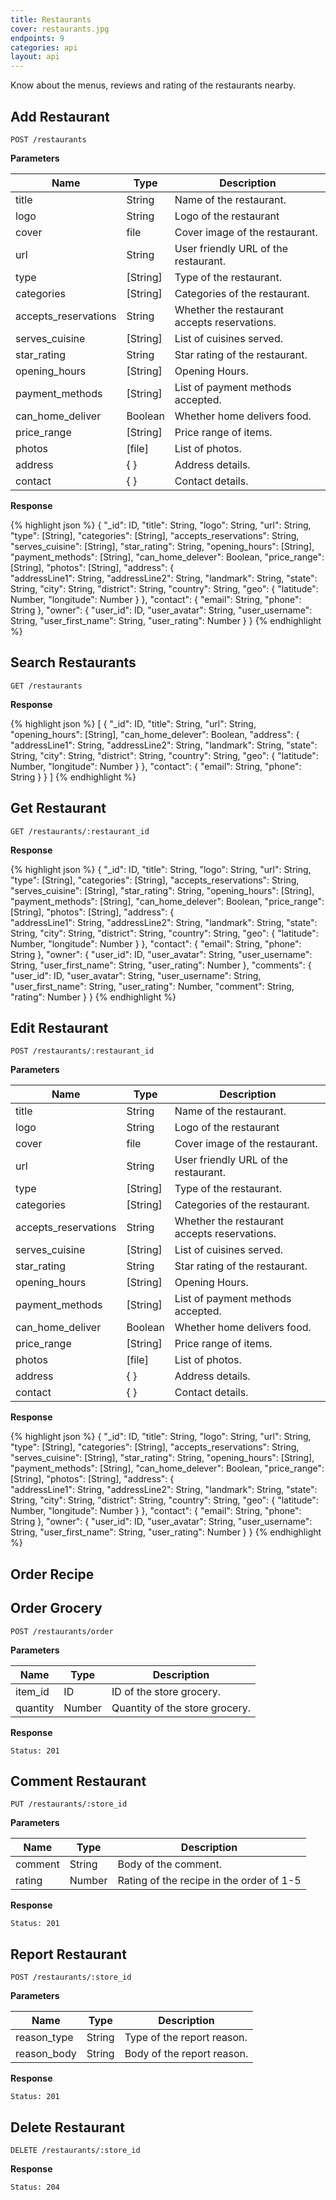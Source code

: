 ```yaml
---
title: Restaurants
cover: restaurants.jpg
endpoints: 9
categories: api
layout: api    
---
```

Know about the menus, reviews and rating of the restaurants nearby. 
<!--more-->

## Add Restaurant

`POST /restaurants`

**Parameters**

| Name | Type | Description |
| --- | --- | --- |
| title | String | Name of the restaurant. |
| logo | String | Logo of the restaurant |
| cover | file | Cover image of the restaurant. |
| url | String | User friendly URL of the restaurant. |
| type | [String] | Type of the restaurant. |
| categories | [String] | Categories of the restaurant. |
| accepts_reservations | String | Whether the restaurant accepts reservations. |
| serves_cuisine | [String] | List of cuisines served. |
| star_rating | String | Star rating of the restaurant. |
| opening_hours | [String] | Opening Hours. |
| payment_methods | [String] | List of payment methods accepted. |
| can_home_deliver | Boolean | Whether home delivers food. |
| price_range | [String] | Price range of items. |
| photos | [file] | List of photos. |
| address | { } | Address details. |
| contact | { } | Contact details. |

**Response**

{% highlight json %}
{
	"_id": ID,
	"title": String,
	"logo": String,
	"url": String,
	"type": [String],
	"categories": [String],
	"accepts_reservations": String,
	"serves_cuisine": [String],
	"star_rating": String,
	"opening_hours": [String],
	"payment_methods": [String],
	"can_home_delever": Boolean,
	"price_range": [String],
	"photos": [String],
	"address": {       
	    "addressLine1": String,
	    "addressLine2": String,
	    "landmark": String,
	    "state": String,
	    "city": String,
	    "district": String,
	    "country": String,
	    "geo": {
	        "latitude": Number,
	        "longitude": Number
	    }
	},
	"contact": {
	    "email": String,
	    "phone": String
	},
	"owner": {
	    "user_id": ID,
	    "user_avatar": String,
	    "user_username": String,
	    "user_first_name": String,
	    "user_rating": Number
	}
}
{% endhighlight %}


## Search Restaurants

`GET /restaurants`

**Response**

{% highlight json %}
[
	{
		"_id": ID,
		"title": String,
		"url": String,
		"opening_hours": [String],
		"can_home_delever": Boolean,
		"address": {
		    "addressLine1": String,
		    "addressLine2": String,
		    "landmark": String,
		    "state": String,
		    "city": String,
		    "district": String,
		    "country": String,
		    "geo": {
		        "latitude": Number,
		        "longitude": Number
		    }
		},
		"contact": {
		    "email": String,
		    "phone": String
		}
	}
]
{% endhighlight %}


## Get Restaurant

`GET /restaurants/:restaurant_id`

**Response**

{% highlight json %}
{
	"_id": ID,
	"title": String,
	"logo": String,
	"url": String,
	"type": [String],
	"categories": [String],
	"accepts_reservations": String,
	"serves_cuisine": [String],
	"star_rating": String,
	"opening_hours": [String],
	"payment_methods": [String],
	"can_home_delever": Boolean,
	"price_range": [String],
	"photos": [String],
	"address": {       
	    "addressLine1": String,
	    "addressLine2": String,
	    "landmark": String,
	    "state": String,
	    "city": String,
	    "district": String,
	    "country": String,
	    "geo": {
	        "latitude": Number,
	        "longitude": Number
	    }
	},
	"contact": {
	    "email": String,
	    "phone": String
	},
	"owner": {
	    "user_id": ID,
	    "user_avatar": String,
	    "user_username": String,
	    "user_first_name": String,
	    "user_rating": Number
	},
	"comments": {
	    "user_id": ID,
	    "user_avatar": String,
	    "user_username": String,
	    "user_first_name": String,
	    "user_rating": Number,
	    "comment": String,
	    "rating": Number
	}
}
{% endhighlight %}


## Edit Restaurant

`POST /restaurants/:restaurant_id`

**Parameters**

| Name | Type | Description |
| --- | --- | --- |
| title | String | Name of the restaurant. |
| logo | String | Logo of the restaurant |
| cover | file | Cover image of the restaurant. |
| url | String | User friendly URL of the restaurant. |
| type | [String] | Type of the restaurant. |
| categories | [String] | Categories of the restaurant. |
| accepts_reservations | String | Whether the restaurant accepts reservations. |
| serves_cuisine | [String] | List of cuisines served. |
| star_rating | String | Star rating of the restaurant. |
| opening_hours | [String] | Opening Hours. |
| payment_methods | [String] | List of payment methods accepted. |
| can_home_deliver | Boolean | Whether home delivers food. |
| price_range | [String] | Price range of items. |
| photos | [file] | List of photos. |
| address | { } | Address details. |
| contact | { } | Contact details. |

**Response**

{% highlight json %}
{
	"_id": ID,
	"title": String,
	"logo": String,
	"url": String,
	"type": [String],
	"categories": [String],
	"accepts_reservations": String,
	"serves_cuisine": [String],
	"star_rating": String,
	"opening_hours": [String],
	"payment_methods": [String],
	"can_home_delever": Boolean,
	"price_range": [String],
	"photos": [String],
	"address": {       
	    "addressLine1": String,
	    "addressLine2": String,
	    "landmark": String,
	    "state": String,
	    "city": String,
	    "district": String,
	    "country": String,
	    "geo": {
	        "latitude": Number,
	        "longitude": Number
	    }
	},
	"contact": {
	    "email": String,
	    "phone": String
	},
	"owner": {
	    "user_id": ID,
	    "user_avatar": String,
	    "user_username": String,
	    "user_first_name": String,
	    "user_rating": Number
	}
}
{% endhighlight %}

## Order Recipe

## Order Grocery

`POST /restaurants/order`

**Parameters**

| Name | Type | Description |
| --- | --- | --- |
| item_id | ID | ID of the store grocery. |
| quantity | Number | Quantity of the store grocery. |

**Response**

`Status: 201`


## Comment Restaurant

`PUT /restaurants/:store_id`

**Parameters**

| Name | Type | Description |
| --- | --- | --- |
| comment  | String | Body of the comment. |
| rating | Number | Rating of the recipe in the order of 1-5 |

**Response**

`Status: 201`


## Report Restaurant

`POST /restaurants/:store_id`

**Parameters**

| Name | Type | Description |
| --- | --- | --- |
| reason_type  | String | Type of the report reason. |
| reason_body  | String | Body of the report reason. |

**Response**

`Status: 201`


## Delete Restaurant

`DELETE /restaurants/:store_id`

**Response**

`Status: 204`